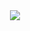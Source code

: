<div align=center>
<img src="https://emojis.slackmojis.com/emojis/images/1518985741/3559/allo-drool.gif">
</div>
